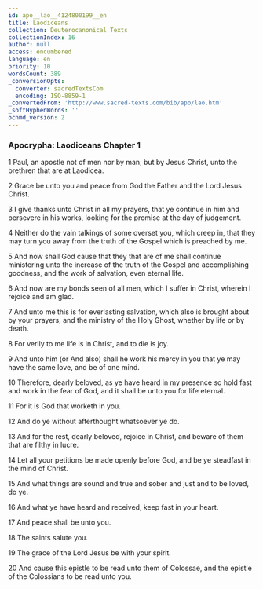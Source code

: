 ```yaml
---
id: apo__lao__4124800199__en
title: Laodiceans
collection: Deuterocanonical Texts
collectionIndex: 16
author: null
access: encumbered
language: en
priority: 10
wordsCount: 389
_conversionOpts:
  converter: sacredTextsCom
  encoding: ISO-8859-1
_convertedFrom: 'http://www.sacred-texts.com/bib/apo/lao.htm'
_softHyphenWords: ''
ocnmd_version: 2
---
```

### Apocrypha: Laodiceans Chapter 1

1 Paul, an apostle not of men nor by man, but by Jesus Christ, unto the brethren that are at Laodicea.

2 Grace be unto you and peace from God the Father and the Lord Jesus Christ.

3 I give thanks unto Christ in all my prayers, that ye continue in him and persevere in his works, looking for the promise at the day of judgement.

4 Neither do the vain talkings of some overset you, which creep in, that they may turn you away from the truth of the Gospel which is preached by me.

5 And now shall God cause that they that are of me shall continue ministering unto the increase of the truth of the Gospel and accomplishing goodness, and the work of salvation, even eternal life.

6 And now are my bonds seen of all men, which I suffer in Christ, wherein I rejoice and am glad.

7 And unto me this is for everlasting salvation, which also is brought about by your prayers, and the ministry of the Holy Ghost, whether by life or by death.

8 For verily to me life is in Christ, and to die is joy.

9 And unto him (or And also) shall he work his mercy in you that ye may have the same love, and be of one mind.

10 Therefore, dearly beloved, as ye have heard in my presence so hold fast and work in the fear of God, and it shall be unto you for life eternal.

11 For it is God that worketh in you.

12 And do ye without afterthought whatsoever ye do.

13 And for the rest, dearly beloved, rejoice in Christ, and beware of them that are filthy in lucre.

14 Let all your petitions be made openly before God, and be ye steadfast in the mind of Christ.

15 And what things are sound and true and sober and just and to be loved, do ye.

16 And what ye have heard and received, keep fast in your heart.

17 And peace shall be unto you.

18 The saints salute you.

19 The grace of the Lord Jesus be with your spirit.

20 And cause this epistle to be read unto them of Colossae, and the epistle of the Colossians to be read unto you.

